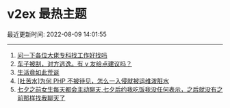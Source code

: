 # v2ex 最热主题

最近更新时间: 2022-08-09 14:01:55

--- 
1. [问一下各位大佬专科找工作好找吗](https://www.v2ex.com/t/871566) 
2. [车子被刮，对方逃逸。有 v 友给点建议吗？](https://www.v2ex.com/t/871583) 
3. [生活竟如此荒诞](https://www.v2ex.com/t/871576) 
4. [[吐苦水]为何 PHP 不被待见，怎么一入侵就被运维泼脏水](https://www.v2ex.com/t/871584) 
5. [七夕之前女生每天都会主动聊天,七夕后约我吃饭我没任何表示，之后就没有之前那样找我聊天了](https://www.v2ex.com/t/871620) 
